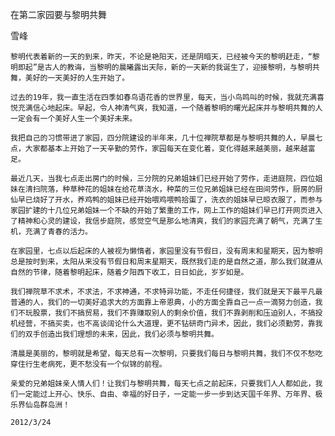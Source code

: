 在第二家园要与黎明共舞

雪峰


    黎明代表着新的一天的到来，昨天，不论是艳阳天，还是阴暗天，已经被今天的黎明赶走，“黎明即起”是古人的教诲，当黎明的晨曦露出天际，新的一天新的我诞生了，迎接黎明，与黎明共舞，美好的一天美好的人生开始了。

    过去的19年，我一直生活在四季如春鸟语花香的世界里，每天，当小鸟鸣叫的时候，我就充满喜悦充满信心地起床。早起，令人神清气爽，我知道，一个随着黎明的曙光起床并与黎明共舞的人一定会有一个美好人生一个美好未来。

    我把自己的习惯带进了家园，四分院建设的半年来，几十位禅院草都是与黎明共舞的人，早晨七点，大家都基本上开始了一天辛勤的劳作，家园每天在变化着，变化得越来越美丽，越来越富足。

    最近几天，当我七点走出房门的时候，三分院的兄弟姐妹们已经开始了劳作，走进庭院，四位姐妹在清扫院落，种草种花的姐妹在给花草浇水，种菜的三位兄弟姐妹已经在田间劳作，厨房的厨仙早已烧好了开水，养鸡鸭的姐妹已经开始喂鸡喂鸭拾蛋了，洗衣的姐妹早已晾衣服了，而参与家园扩建的十几位兄弟姐妹一个不缺的开始了繁重的工作，网上工作的姐妹们早已打开网页进入了精神和心灵的建设，我信步庭院，感觉空气是那么地清爽，我们的家园充满了朝气，充满了生机，充满了青春的活力。

    在家园里，七点以后起床的人被视为懒惰者，家园里没有节假日，没有周末和星期天，因为黎明总是按时到来，太阳从来没有节假日和周末星期天，既然我们走的是自然之道，那么我们就遵从自然的节律，随着黎明起床，随着夕阳西下收工，日日如此，岁岁如是。

    我们禅院草不求术，不求法，不求神通，不求特异功能，不走任何捷径，我们就是天下最平凡最普通的人，我们的一切美好追求大的方面靠上帝恩典，小的方面全靠自己一点一滴努力创造，我们不玩股票，我们不搞贸易，我们不靠赚取别人的剩余价值，我们不靠剥削和压迫别人，不搞投机经营，不搞买卖，也不高谈阔论什么大道理，更不钻研奇门异术，因此，我们必须勤劳，靠我们的双手创造出我们理想的未来，因此，我们必须与黎明共舞。

    清晨是美丽的，黎明就是希望，每天总有一次黎明，只要我们每日与黎明共舞，我们不仅不愁吃穿住行生老病死，更不愁没有一个似锦的前程。

    亲爱的兄弟姐妹亲人情人们！让我们与黎明共舞，每天七点之前起床，只要我们人人都如此，我们一定能过上开心、快乐、自由、幸福的好日子，一定能一步一步到达天国千年界、万年界、极乐界仙岛群岛洲！

    2012/3/24



